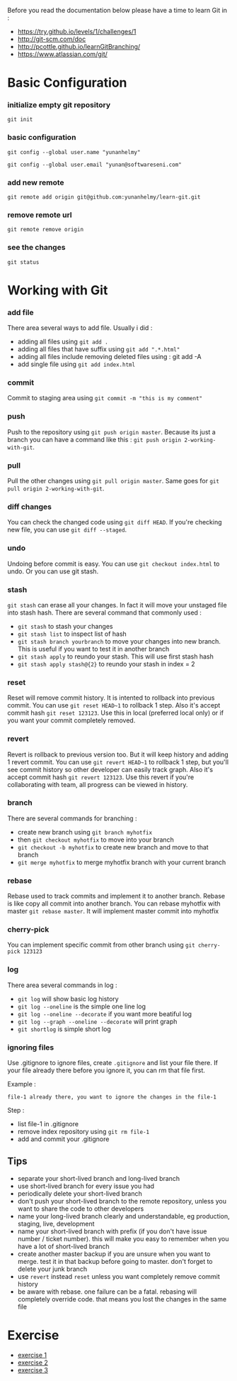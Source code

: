 Before you read the documentation below please have a time to learn Git in :

* https://try.github.io/levels/1/challenges/1
* http://git-scm.com/doc
* http://pcottle.github.io/learnGitBranching/
* https://www.atlassian.com/git/

Basic Configuration
===================

### initialize empty git repository

`git init`


### basic configuration

`git config --global user.name "yunanhelmy"`

`git config --global user.email "yunan@softwareseni.com"`


### add new remote

`git remote add origin git@github.com:yunanhelmy/learn-git.git`


### remove remote url

`git remote remove origin`


### see the changes

`git status`



Working with Git
===================

### add file

There area several ways to add file. Usually i did :
* adding all files using `git add .`
* adding all files that have suffix using `git add ".*.html"`
* adding all files include removing deleted files using : git add -A
* add single file using `git add index.html`

### commit
Commit to staging area using `git commit -m "this is my comment"`

### push
Push to the repository using `git push origin master`. Because its just a branch you can have a command like this : `git push origin 2-working-with-git`.

### pull
Pull the other changes using `git pull origin master`. Same goes for `git pull origin 2-working-with-git`.

### diff changes
You can check the changed code using `git diff HEAD`. If you're checking new file, you can use `git diff --staged`.

### undo
Undoing before commit is easy. You can use `git checkout index.html` to undo. Or you can use git stash.

### stash
`git stash` can erase all your changes. In fact it will move your unstaged file into stash hash. 
There are several command that commonly used :
* `git stash` to stash your changes
* `git stash list` to inspect list of hash
* `git stash branch yourbranch` to move your changes into new branch. This is useful if you want to test it in another branch
* `git stash apply` to reundo your stash. This will use first stash hash 
* `git stash apply stash@{2}` to reundo your stash in index = 2

### reset
Reset will remove commit history. It is intented to  rollback into previous commit. You can use `git reset HEAD~1` to rollback 1 step. Also it's accept commit hash `git reset 123123`. Use this in local (preferred local only) or if you want your commit completely removed.

### revert
Revert is rollback to previous version too. But it will keep history and adding 1 revert commit. You can use `git revert HEAD~1` to rollback 1 step, but you'll see commit history so other developer can easily track graph. Also it's accept commit hash `git revert 123123`. Use this revert if you're collaborating with team, all progress can be viewed in history.

### branch
There are several commands for branching :
* create new branch using `git branch myhotfix`
* then `git checkout myhotfix` to move into your branch
* `git checkout -b myhotfix` to create new branch and move to that branch
* `git merge myhotfix` to merge myhotfix branch with your current branch

### rebase
Rebase used to track commits and implement it to another branch. Rebase is like copy all commit into another branch. You can rebase myhotfix with master `git rebase master`. It will implement master commit into myhotfix

### cherry-pick
You can implement specific commit from other branch using `git cherry-pick 123123`

### log
There area several commands in log :
* `git log` will show basic log history
* `git log --oneline` is the simple one line log
* `git log --oneline --decorate` if you want more beatiful log
* `git log --graph --oneline --decorate` will print graph
* `git shortlog` is simple short log

### ignoring files
Use .gitignore to ignore files, create `.gitignore` and list your file there. If your file already there before you ignore it, you can rm that file first.

Example :

`file-1 already there, you want to ignore the changes in the file-1`

Step :
* list file-1 in .gitignore
* remove index repository using `git rm file-1`
* add and commit your .gitignore


## Tips
* separate your short-lived branch and long-lived branch
* use short-lived branch for every issue you had
* periodically delete your short-lived branch
* don't push your short-lived branch to the remote repository, unless you want to share the code to other developers 
* name your long-lived branch clearly and understandable, eg production, staging, live, development
* name your short-lived branch with prefix (if you don't have issue number / ticket number). this will make you easy to remember when you have a lot of short-lived branch
* create another master backup if you are unsure when you want to merge. test it in that backup before going to master. don't forget to delete your junk branch
* use `revert` instead `reset` unless you want completely remove commit history
* be aware with rebase. one failure can be a fatal. rebasing will completely override code. that means you lost the changes in the same file


Exercise
=========
* [exercise 1](https://github.com/yunanhelmy/learn-git/tree/1-basic-example)
* [exercise 2](https://github.com/yunanhelmy/learn-git/tree/2-collaborate)
* [exercise 3](https://github.com/yunanhelmy/learn-git/tree/3-branch)